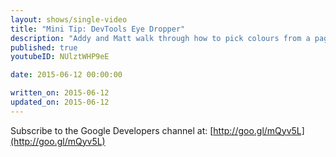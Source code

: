 ```yaml
---
layout: shows/single-video
title: "Mini Tip: DevTools Eye Dropper"
description: "Addy and Matt walk through how to pick colours from a page using the new DevTools Eye Dropper tool."
published: true
youtubeID: NUlztWHP9eE

date: 2015-06-12 00:00:00

written_on: 2015-06-12
updated_on: 2015-06-12
---
```


Subscribe to the Google Developers channel at: [http://goo.gl/mQyv5L](http://goo.gl/mQyv5L)
